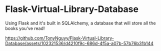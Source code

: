 # Flask-Virtual-Library-Database
Using Flask and it's built in SQLAlchemy, a database that will store all the books you've read!





https://github.com/TonyNguyy/Flask-Virtual-Library-Database/assets/102321536/d4210f9c-686d-4f5a-a07b-57b76b31b144



